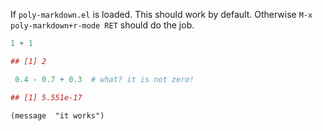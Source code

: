 If `poly-markdown.el` is loaded. This should work by default. Otherwise `M-x
poly-markdown+r-mode RET` should do the job.

```r
1 + 1
```

```r
## [1] 2

```

```r
 0.4 - 0.7 + 0.3  # what? it is not zero!
```

```r
## [1] 5.551e-17
```

```emacs-lisp
(message  "it works")
```
